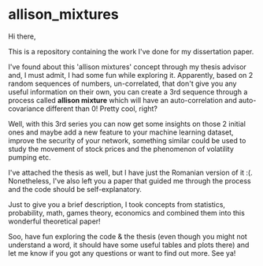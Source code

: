 # allison_mixtures

Hi there,

This is a repository containing the work I've done for my dissertation paper.

I've found about this 'allison mixtures' concept through my thesis advisor and, I must admit, I had some fun while exploring it. Apparently, based on 2 random sequences of numbers, un-correlated, that don't give you any useful information on their own, you can create a 3rd sequence through a process called **allison mixture** which will have an auto-correlation and auto-covariance different than 0! Pretty cool, right?

Well, with this 3rd series you can now get some insights on those 2 initial ones and maybe add a new feature to your machine learning dataset, improve the security of your network, something similar could be used to study the movement of stock prices and the phenomenon of volatility pumping etc.

I've attached the thesis as well, but I have just the Romanian version of it :(. Nonetheless, I've also left you a paper that guided me through the process and the code should be self-explanatory.

Just to give you a brief description, I took concepts from statistics, probability, math, games theory, economics and combined them into this wonderful theoretical paper!

Soo, have fun exploring the code & the thesis (even though you might not understand a word, it should have some useful tables and plots there) and let me know if you got any questions or want to find out more. See ya!
